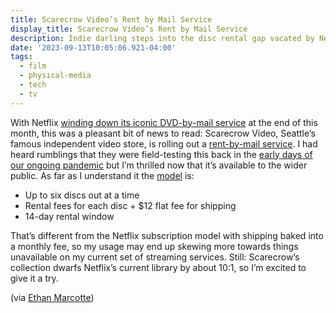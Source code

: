 ```yaml
---
title: Scarecrow Video’s Rent by Mail Service
display_title: Scarecrow Video’s Rent by Mail Service
description: Indie darling steps into the disc rental gap vacated by Netflix.
date: '2023-09-13T10:05:06.921-04:00'
tags:
  - film
  - physical-media
  - tech
  - tv
---
```


With Netflix [winding down its iconic DVD-by-mail service](/posts/rip-netflix-dvd/) at the end of this month, this was a pleasant bit of news to read: Scarecrow Video, Seattle’s famous independent video store, is rolling out a [rent-by-mail service](https://www.polygon.com/23870135/scarecrow-rare-movie-rental-mail-united-states-netflix). I had heard rumblings that they were field-testing this back in the [early days of our ongoing pandemic](https://www.thestranger.com/slog/2020/05/08/43630074/scarecrow-videos-rent-by-mail-program-is-a-blessing) but I’m thrilled now that it’s available to the wider public. As far as I understand it the [model](https://scarecrowvideo.org/rent-by-mail) is:

* Up to six discs out at a time
* Rental fees for each disc + $12 flat fee for shipping
* 14-day rental window

That’s different from the Netflix subscription model with shipping baked into a monthly fee, so my usage may end up skewing more towards things unavailable on my current set of streaming services. Still: Scarecrow’s collection dwarfs Netflix’s current library by about 10:1, so I’m excited to give it a try.

(via [Ethan Marcotte](https://ethanmarcotte.com))

